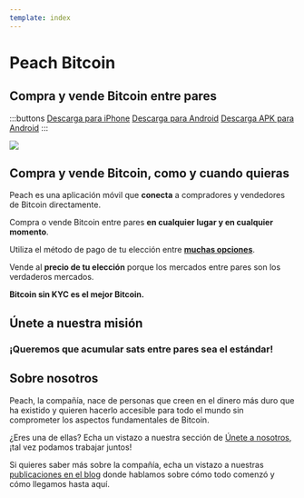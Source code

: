 ```yaml
---
template: index
---
```

<!--[teaser]-->
# Peach Bitcoin

## Compra y vende Bitcoin <span>entre pares</span>

<div class="inner-wrap">

:::buttons
[Descarga para iPhone]($iosUrl$)
[Descarga para Android]($androidUrl$)
[Descarga APK para Android](/es/apk/)
:::

![](/img/phones.png)

</div>

<!--[top]-->
## Compra y vende Bitcoin, como y cuando quieras

Peach es una aplicación móvil que **conecta** a compradores y vendedores de Bitcoin directamente.

Compra o vende Bitcoin entre pares **en cualquier lugar y en cualquier momento**.

Utiliza el método de pago de tu elección entre **[muchas opciones](/es/how-it-works/#payment)**.

Vende al **precio de tu elección** porque los mercados entre pares son los verdaderos mercados.

**Bitcoin sin KYC es el mejor Bitcoin.**

<!--[mission]-->
## Únete a nuestra misión

### ¡Queremos que acumular sats entre pares sea el estándar!

<!--[about]-->
## Sobre nosotros

Peach, la compañía, nace de personas que creen en el dinero más duro que ha existido y quieren hacerlo accesible para todo el mundo sin comprometer los aspectos fundamentales de Bitcoin.

¿Eres una de ellas? Echa un vistazo a nuestra sección de [Únete a nosotros](/es/join-us/), ¡tal vez podamos trabajar juntos!

Si quieres saber más sobre la compañía, echa un vistazo a nuestras [publicaciones en el blog](/es/blog/) donde hablamos sobre cómo todo comenzó y cómo llegamos hasta aquí.
